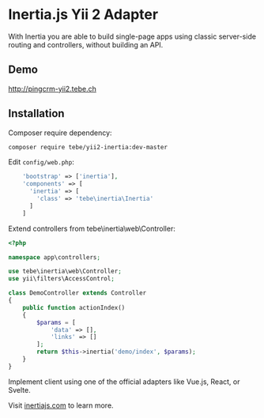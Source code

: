 # Inertia.js Yii 2 Adapter

With Inertia you are able to build single-page apps using classic server-side routing and controllers, without building an API. 

## Demo

<http://pingcrm-yii2.tebe.ch>

## Installation

Composer require dependency:

```sh
composer require tebe/yii2-inertia:dev-master
```

Edit `config/web.php`:

```php
    'bootstrap' => ['inertia'],
    'components' => [
      'inertia' => [
        'class' => 'tebe\inertia\Inertia'
      ]
    ]  
```

Extend controllers from tebe\inertia\web\Controller:

```php
<?php

namespace app\controllers;

use tebe\inertia\web\Controller;
use yii\filters\AccessControl;

class DemoController extends Controller
{
    public function actionIndex()
    {
        $params = [
            'data' => [],
            'links' => []
        ];
        return $this->inertia('demo/index', $params);
    }
}
```

Implement client using one of the official adapters like Vue.js, React, or Svelte.

Visit [inertiajs.com](https://inertiajs.com/) to learn more.
